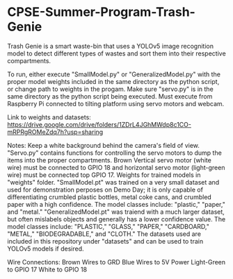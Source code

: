# CPSE-Summer-Program-Trash-Genie

Trash Genie is a smart waste-bin that uses a YOLOv5 image recognition model to detect different types of wastes and sort them into their respective compartments.

To run, either execute "SmallModel.py" or "GeneralizedModel.py" with the proper model weights included in the same directory as the python script, or change path to weights in the progam.  Make sure "servo.py" is in the same directory as the python script being executed. Must execute from Raspberry Pi connected to tilting platform using servo motors and webcam.

Link to weights and datasets: https://drive.google.com/drive/folders/1ZDrL4JGhMWdp8c1CO-mRPRgROMeZdq7h?usp=sharing

Notes: Keep a white background behind the camera's field of view. "Servo.py" contains functions for controlling the servo motors to dump the items into the proper compartments. Brown Vertical servo motor (white wire) must be connected to GPIO 18 and horizontal servo motor (light-green wire) must be connected top GPIO 17. Weights for trained models in "weights" folder. "SmallModel.pt" was trained on a very small dataset and used for demonstration perposes on Demo Day; it is only capable of differentiating crumbled plastic bottles, metal coke cans, and crumbled paper with a high confidence. The model classes include: "plastic," "paper," and "metal." "GeneralizedModel.pt" was traiend with a much larger dataset, but often mislabels objects and generally has a lower confidence value. The model classes include: "PLASTIC," "GLASS," "PAPER," "CARDBOARD," "METAL," "BIODEGRADABLE," and "CLOTH." The datasets used are included in this repository under "datasets" and can be used to train YOLOv5 models if desired. 

Wire Connections:
Brown Wires to GRD
Blue Wires to 5V Power
Light-Green to GPIO 17
White to GPIO 18


